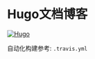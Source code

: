 # Hugo文档博客
[![Hugo](https://img.shields.io/badge/Hugo-v0.55.4-green.svg?style=plastic)](https://gohugo.io/)

自动化构建参考: `.travis.yml`